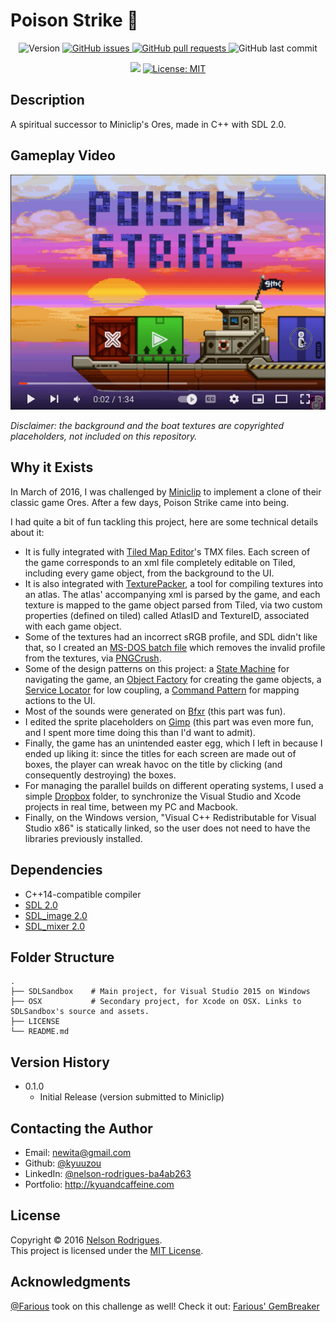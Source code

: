 # Poison Strike 🚁
<p align="center">
  <img alt="Version" src="https://img.shields.io/github/v/tag/kyuuzou/poison-strike?label=version" />
  <a href="https://github.com/kyuuzou/poison-strike/issues" target="_blank">
     <img alt="GitHub issues" src ="https://img.shields.io/github/issues-raw/kyuuzou/poison-strike" />
  </a>

  <a href="https://github.com/kyuuzou/poison-strike/pulls" target="_blank">
   <img alt="GitHub pull requests" src ="https://img.shields.io/github/issues-pr-raw/kyuuzou/poison-strike" />
  </a>
  
  <img alt="GitHub last commit" src ="https://img.shields.io/github/last-commit/kyuuzou/poison-strike" />
</p>
<p align="center">
  <a href="https://www.codacy.com/gh/kyuuzou/poison-strike/dashboard?utm_source=github.com&amp;utm_medium=referral&amp;utm_content=kyuuzou/poison-strike&amp;utm_campaign=Badge_Grade" target="_blank"><img src="https://app.codacy.com/project/badge/Grade/d2c5f4c88f2a46218ccf465d528fb76b"/></a>
  <a href="https://github.com/kyuuzou/poison-strike/blob/master/LICENSE" target="_blank">
    <img alt="License: MIT" src="https://img.shields.io/badge/License-MIT-blue.svg" />
  </a>

</p>

## Description
A spiritual successor to Miniclip's Ores, made in C++ with SDL 2.0.

## Gameplay Video

[![Gameplay Video](https://github.com/kyuuzou/poison-strike/blob/master/thumbnail.png)](https://www.youtube.com/watch?v=J1tMeTlPNzU "Gameplay Video")

*Disclaimer: the background and the boat textures are copyrighted placeholders, not included on this repository.*

## Why it Exists

In March of 2016, I was challenged by <a href="https://www.miniclip.com/" target="_blank">Miniclip</a> to implement a clone of their classic game Ores. After a few days, Poison Strike came into being.

I had quite a bit of fun tackling this project, here are some technical details about it:
- It is fully integrated with <a href="https://www.mapeditor.org/" target="_blank">Tiled Map Editor</a>'s TMX files. Each screen of the game corresponds to an xml file completely editable on Tiled, including every game object, from the background to the UI.
- It is also integrated with <a href="https://www.codeandweb.com/texturepacker" target="_blank">TexturePacker</a>, a tool for compiling textures into an atlas. The atlas' accompanying xml is parsed by the game, and each texture is mapped to the game object parsed from Tiled, via two custom properties (defined on tiled) called AtlasID and TextureID, associated with each game object.
- Some of the textures had an incorrect sRGB profile, and SDL didn't like that, so I created an [MS-DOS batch file](https://github.com/kyuuzou/poison-strike/blob/master/SDLSandbox/SDLSandbox/Tools/PNGCrush/run.bat) which removes the invalid profile from the textures, via <a href="https://pmt.sourceforge.io/pngcrush/" target="_blank">PNGCrush</a>.
- Some of the design patterns on this project: a <a href="https://refactoring.guru/design-patterns/state" target="_blank">State Machine</a> for navigating the game, an <a href="https://refactoring.guru/design-patterns/factory-method" target="_blank">Object Factory</a> for creating the game objects, a <a href="https://gameprogrammingpatterns.com/service-locator.html" target="_blank">Service Locator</a> for low coupling, a <a href="https://refactoring.guru/design-patterns/command" target="_blank">Command Pattern</a> for mapping actions to the UI.
- Most of the sounds were generated on <a href="https://www.bfxr.net/" target="_blank">Bfxr</a> (this part was fun).
- I edited the sprite placeholders on <a href="https://www.gimp.org/" target="_blank">Gimp</a> (this part was even more fun, and I spent more time doing this than I'd want to admit).
- Finally, the game has an unintended easter egg, which I left in because I ended up liking it: since the titles for each screen are made out of boxes, the player can wreak havoc on the title by clicking (and consequently destroying) the boxes.
- For managing the parallel builds on different operating systems, I used a simple <a href="https://www.dropbox.com/" target="_blank">Dropbox</a> folder, to synchronize the Visual Studio and Xcode projects in real time, between my PC and Macbook.
- Finally, on the Windows version, "Visual C++ Redistributable for Visual Studio x86" is statically linked, so the user does not need to have the libraries previously installed.


## Dependencies

- C++14-compatible compiler
- [SDL 2.0](https://www.libsdl.org/download-2.0.php)
- [SDL_image 2.0](https://www.libsdl.org/projects/SDL_image/)
- [SDL_mixer 2.0](https://www.libsdl.org/projects/SDL_mixer/)

## Folder Structure

```
.
├── SDLSandbox    # Main project, for Visual Studio 2015 on Windows
├── OSX           # Secondary project, for Xcode on OSX. Links to SDLSandbox's source and assets.
├── LICENSE
└── README.md
```

## Version History

* 0.1.0
    * Initial Release (version submitted to Miniclip)


## Contacting the Author

* Email: newita@gmail.com
* Github: [@kyuuzou](https://github.com/kyuuzou)
* LinkedIn: [@nelson-rodrigues-ba4ab263](https://linkedin.com/in/nelson-rodrigues-ba4ab263)
* Portfolio: http://kyuandcaffeine.com

## License

Copyright © 2016 [Nelson Rodrigues](https://github.com/kyuuzou).<br />
This project is licensed under the [MIT License](https://opensource.org/licenses/MIT).

## Acknowledgments
[@Farious](https://github.com/Farious) took on this challenge as well! Check it out: [Farious' GemBreaker](https://github.com/Farious/GemBreaker)
  